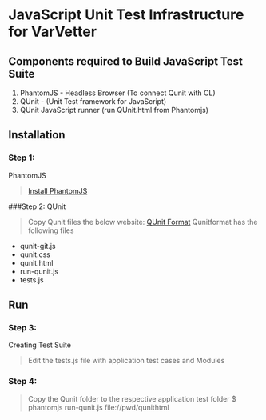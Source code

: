 # JavaScript Unit Test Infrastructure for VarVetter

## Components required to Build JavaScript Test Suite
1. PhantomJS - Headless Browser (To connect Qunit with CL)
2. QUnit - (Unit Test framework for JavaScript)
3. QUnit JavaScript runner (run QUnit.html from Phantomjs)

## Installation

### Step 1:
PhantomJS
> [Install PhantomJS](https://bitbucket.org/ariya/phantomjs/downloads/phantomjs-2.1.1-macosx.zip)

###Step 2:
QUnit
> Copy Qunit files the below website: 
> [QUnit Format](https://github.com/haripery/QUnitformat)
> Qunitformat has the following files
  - qunit-git.js
  - qunit.css
  - qunit.html
  - run-qunit.js
  - tests.js

## Run
### Step 3:
Creating Test Suite
> Edit the tests.js file with application test cases and Modules

### Step 4:
> Copy the Qunit folder to the respective application test folder
> $ phantomjs run-qunit.js file://pwd/qunithtml
